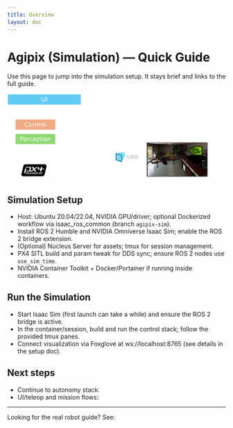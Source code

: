 ```yaml
---
title: Overview
layout: doc
---
```

# Agipix (Simulation) — Quick Guide

Use this page to jump into the simulation setup. It stays brief and links to the full guide.

![Sim overview](../../assets/images/diag/sim_overview.png)

## Simulation Setup

- Host: Ubuntu 20.04/22.04, NVIDIA GPU/driver; optional Dockerized workflow via isaac_ros_common (branch `agipix-sim`).
- Install ROS 2 Humble and NVIDIA Omniverse Isaac Sim; enable the ROS 2 bridge extension.
- (Optional) Nucleus Server for assets; tmux for session management.
- PX4 SITL build and param tweak for DDS sync; ensure ROS 2 nodes use `use_sim_time`.
- NVIDIA Container Toolkit + Docker/Portainer if running inside containers.

## Run the Simulation
- Start Isaac Sim (first launch can take a while) and ensure the ROS 2 bridge is active.
- In the container/session, build and run the control stack; follow the provided tmux panes.
- Connect visualization via Foxglove at ws://localhost:8765 (see details in the setup doc).

## Next steps
- Continue to autonomy stack: 
- UI/teleop and mission flows: 
---

Looking for the real robot guide? See: 
